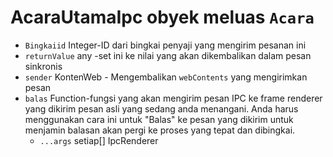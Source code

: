 # AcaraUtamaIpc obyek meluas `Acara`

* `Bingkaiid` Integer-ID dari bingkai penyaji yang mengirim pesanan ini
* `returnValue` any -set ini ke nilai yang akan dikembalikan dalam pesan sinkronis
* `sender` KontenWeb - Mengembalikan `webContents` yang mengirimkan pesan
* `balas` Function-fungsi yang akan mengirim pesan IPC ke frame renderer yang dikirim pesan asli yang sedang anda menangani.  Anda harus menggunakan cara ini untuk "Balas" ke pesan yang dikirim untuk menjamin balasan akan pergi ke proses yang tepat dan dibingkai.
  * `...args` setiap[] IpcRenderer
